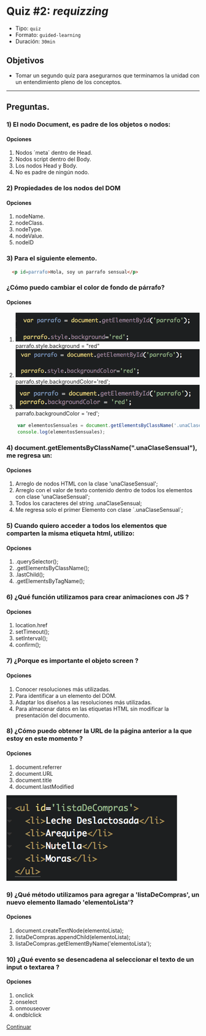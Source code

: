 # Quiz #2: _requizzing_
- Tipo: `quiz`
- Formato: `guided-learning`
- Duración: `30min`

## Objetivos

- Tomar un segundo quiz para asegurarnos que terminamos la unidad con un entendimiento pleno de los conceptos.

***
## Preguntas.

### 1) El nodo Document, es padre de los objetos o nodos:
#### Opciones

  1. Nodos ´meta´ dentro de Head.
  2. Nodos script dentro del Body.
  3. Los nodos Head y Body.
  4. No es padre de ningún nodo.

<solution style="display:none;">3</solution>

### 2) Propiedades de los nodos del DOM
#### Opciones
  1. nodeName.
  2. nodeClass.
  3. nodeType.
  4. nodeValue.
  5. nodeID

<solution style="display:none;">1,3,4</solution>

### 3) Para el siguiente elemento.
```html
  <p id=parrafo>Hola, soy un parrafo sensual</p>
```
### ¿Cómo puedo cambiar el color de fondo de párrafo?
#### Opciones
  1. ![Opción 1](parrafoOpcion1Requiz.png) parrafo.style.background = "red"
  2. ![Opción 2](parrafoOpcion2Requiz.png) parrafo.style.backgroundColor='red';
  3. ![Opción 3](parrafoOpcion3Requiz.png) parrafo.backgroundColor = 'red';

<solution style="display:none;">2</solution>

```javascript
    var elementosSensuales = document.getElementsByClassName('.unaClaseSensual');
    console.log(elementosSensuales);
```
### 4) document.getElementsByClassName(".unaClaseSensual"), me regresa un:
#### Opciones
  1. Arreglo de nodos HTML con la clase 'unaClaseSensual';
  2. Arreglo con el valor de texto contenido dentro de todos los elementos con clase 'unaClaseSensual';
  3. Todos los caracteres del string .unaClaseSensual;
  4. Me regresa solo el primer Elemento con clase ´.unaClaseSensual´;


<solution style="display:none;">1</solution>

### 5) Cuando quiero acceder a todos los elementos que comparten la misma etiqueta html, utilizo:
#### Opciones
  1. .querySelector();
  2. .getElementsByClassName();
  3. .lastChild();
  4. .getElementsByTagName();

<solution style="display:none;">4</solution>

### 6) ¿Qué función utilizamos para crear animaciones con JS ?
#### Opciones
  1. location.href
  2. setTimeout();
  3. setInterval();
  4. confirm();

<solution style="display:none;">3</solution>

### 7) ¿Porque es importante el objeto screen ?
#### Opciones
  1. Conocer resoluciones más utilizadas.
  2. Para identificar a un elemento del DOM.
  3. Adaptar los diseños a las resoluciones más utilizadas.
  4. Para almacenar  datos en las etiquetas HTML sin modificar la presentación del documento.

<solution style="display:none;">1,3</solution>

### 8) ¿Cómo puedo obtener la URL de la página anterior a la que estoy en este momento ?
#### Opciones
  1. document.referrer
  2. document.URL
  3. document.title
  4. document.lastModified

<solution style="display:none;">1</solution>

![Pregunta 9 imagen](requizPregunta9Imagen.png)
### 9) ¿Qué método utilizamos para agregar a 'listaDeCompras', un nuevo elemento llamado 'elementoLista'?
#### Opciones
  1. document.createTextNode(elementoLista);
  2. listaDeCompras.appendChild(elementoLista);
  3. listaDeCompras.getElementByName('elementoLista');

<solution style="display:none;">2</solution>

### 10) ¿Qué evento se desencadena al seleccionar el texto de un input o textarea ?
#### Opciones
  1. onclick
  2. onselect
  3. onmouseover
  4. ondblclick

<solution style="display:none;">2</solution>

[Continuar]( )
